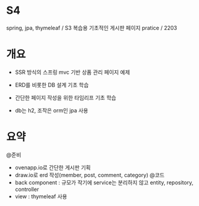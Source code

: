 # S4
spring, jpa, thymeleaf / S3 복습용 기초적인 게시판 페이지 pratice / 2203

# 개요
- SSR 방식의 스프링 mvc 기반 상품 관리 페이지 예제

- ERD를 비롯한 DB 설계 기초 학습

- 간단한 페이지 작성을 위한 타임리프 기초 학습

- db는 h2, 조작은 orm인 jpa 사용

# 요약
@준비
- ovenapp.io로 간단한 게시판 기획
- draw.io로 erd 작성(member, post, comment, category) 
@코드
- back component : 규모가 작기에 service는 분리하지 않고 entity, repository, controller
- view : thymeleaf 사용 
